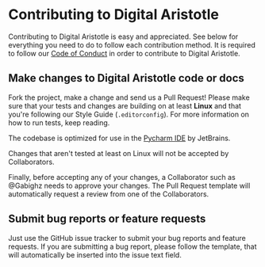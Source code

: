 # Contributing to Digital Aristotle

Contributing to Digital Aristotle is easy and appreciated. See below for everything you need to do to follow each contribution method. It is required to follow our [Code of Conduct](CODE_OF_CONDUCT.md) in order to contribute to Digital Aristotle.

## Make changes to Digital Aristotle code or docs

Fork the project, make a change and send us a Pull Request! Please make sure that your tests and changes are building on at least **Linux** and that you're following our Style Guide (`.editorconfig`). For more information on how to run tests, keep reading.

The codebase is optimized for use in the [Pycharm IDE](https://www.jetbrains.com/pycharm/) by JetBrains.

Changes that aren't tested at least on Linux will not be accepted by Collaborators.

Finally, before accepting any of your changes, a Collaborator such as @Gabighz needs to approve your changes. The Pull Request template will automatically request a review from one of the Collaborators.

## Submit bug reports or feature requests

Just use the GitHub issue tracker to submit your bug reports and feature requests. If you are submitting a bug report, please follow the template, that will automatically be inserted into the issue text field.